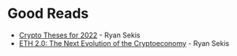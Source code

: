 # Good Reads

- [Crypto Theses for 2022](https://messari.io/pdf/messari-report-crypto-theses-for-2022.pdf) - Ryan Sekis
- [ETH 2.0: The Next Evolution of the Cryptoeconomy](https://messari.io/pdf/messari-report-eth2-the-next-evolution-of-cryptoeconomy.pdf) - Ryan Sekis

